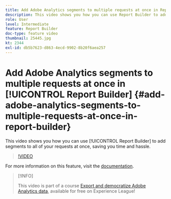 ```yaml
---
title: Add Adobe Analytics segments to multiple requests at once in Report Builder
description: This video shows you how you can use Report Builder to add segments to all of your requests at once, saving you time and hassle.
role: User
level: Intermediate
feature: Report Builder
doc-type: feature video
thumbnail: 25445.jpg
kt: 2344
exl-id: db5b7623-d863-4ecd-9902-8b20f6aea257
---
```

# Add Adobe Analytics segments to multiple requests at once in [!UICONTROL Report Builder] {#add-adobe-analytics-segments-to-multiple-requests-at-once-in-report-builder}

This video shows you how you can use [!UICONTROL Report Builder] to add segments to all of your requests at once, saving you time and hassle.

>[!VIDEO](https://video.tv.adobe.com/v/25445/?quality=12&learn=on)

For more information on this feature, visit the [documentation](https://experienceleague.adobe.com/docs/analytics/analyze/report-builder/home.html?lang=en).

>[!INFO]
>
> This video is part of a course [Export and democratize Adobe Analytics data](https://experienceleague.adobe.com/?recommended=Analytics-A-1-2022.1.democratizing), available for free on Experience League!